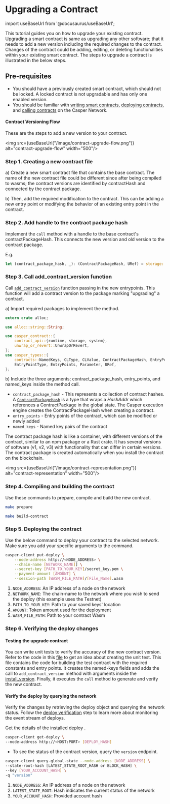# Upgrading a Contract

import useBaseUrl from '@docusaurus/useBaseUrl';


This tutorial guides you on how to upgrade your existing contract. Upgrading a smart contract is same as upgrading any other software; that it needs to add a new version including the required changes to the contract. Changes of the contract could be adding, editing, or deleting functionalities within your existing smart contract. The steps to upgrade a contract is illustrated in the below steps.

## Pre-requisites
- You should have a previously created smart contract, which should not be locked. A locked contract is not upgradable and has only one enabled version.
- You should be familiar with [writing smart contracts](./writing-contracts), [deploying contracts](/dapp-dev-guide/deploying-contracts), and [calling contracts](/dapp-dev-guide/calling-contracts) on the Casper Network.


#### Contract Versioning Flow

These are the steps to add a new version to your contract.

<img src={useBaseUrl("/image/contract-upgrade-flow.png")} alt="contract-upgrade-flow" width="500"/>

### Step 1. Creating a new contract file 
a) Create a new smart contract file that contains the base contract. The name of the new contract file could be different since after being compiled to wasms; the contract versions are identified by contractHash and connected by the contract package.

b) Then, add the required modification to the contract. This can be adding a new entry point or modifying the behavior of an existing entry point in the contract.

### Step 2. Add handle to the contract package hash
Implement the `call` method with a handle to the base contract's contractPackageHash. This connects the new version and old version to the contract package. 

   E.g.
```rust
let (contract_package_hash, _): (ContractPackageHash, URef) = storage::create_contract_package_at_hash();
```

### Step 3. Call add_contract_version function

Call [`add_contract_version`](https://github.com/casper-network/casper-node/blob/18571e0c22d7918a953f497649b733151cfb3c3c/smart_contracts/contracts/client/counter-define/src/main.rs#L78-L79) function passing in the new entrypoints. This function will add a contract version to the package marking "upgrading" a contract.

a) Import required packages to implement the method.
```rust
extern crate alloc;

use alloc::string::String;

use casper_contract::{
    contract_api::{runtime, storage, system},
    unwrap_or_revert::UnwrapOrRevert,
};
use casper_types::{
    contracts::NamedKeys, CLType, CLValue, ContractPackageHash, EntryPoint, EntryPointAccess,
    EntryPointType, EntryPoints, Parameter, URef,
};
```

b) Include the three arguments; contract_package_hash, entry_points, and named_keys inside the method call.
  - `contract_package_hash` - This represents a collection of contract hashes. A [`ContractPackageHash`](/dapp-dev-guide/understanding-hash-types#hash-and-key-explanations) is a type that wraps a *HashAddr* which references a ContractPackage in the global state. The Casper execution engine creates the ContractPackageHash when creating a contract.
  - `entry_points` - Entry points of the contract, which can be modified or newly added
  - `named_keys` - Named key pairs of the contract

The contract package hash is like a container, with different versions of the contract, similar to an npm package or a Rust crate. It has several versions of software (v1, v2, v3) with functionality that can differ in certain versions. The contract package is created automatically when you install the contract on the blockchain. 

<img src={useBaseUrl("/image/contract-representation.png")} alt="contract-representation" width="500"/>

### Step 4. Compiling and building the contract
Use these commands to prepare, compile and build the new contract.

```bash
make prepare

make build-contract
```

### Step 5. Deploying the contract 

Use the below command to deploy your contract to the selected network. Make sure you add your specific arguments to the command. 

```bash
casper-client put-deploy \
    --node-address http://<NODE_ADDRESS> \
    --chain-name [NETWORK_NAME]] \
    --secret-key [PATH_TO_YOUR_KEY]/secret_key.pem \
    --payment-amount [AMOUNT] \
    --session-path [WASM_FILE_PATH]/[File_Name].wasm
```

1. `NODE_ADDRESS`: An IP address of a node on the network
2. `NETWORK_NAME`: The chain-name to the network where you wish to send the deploy (this example uses the Testnet)
3. `PATH_TO_YOUR_KEY`: Path to your saved keys' location
4. `AMOUNT`: Token amount used for the deployment
5. `WASM_FILE_PATH`: Path to your contract Wasm 

### Step 6. Verifying the deploy changes 

#### Testing the upgrade contract 
You can write unit tests to verify the accuracy of the new contract version. Refer to the code in this [file](https://github.com/casper-network/casper-node/blob/dev/smart_contracts/contracts/test/contract-context/src/main.rs) to get an idea about creating the unit test. This file contains the code for building the test contract with the required constants and entry points. It creates the named-keys fields and adds the call to `add_contract_version` method with arguments inside the [install_version](https://github.com/casper-network/casper-node/blob/18571e0c22d7918a953f497649b733151cfb3c3c/smart_contracts/contracts/test/contract-context/src/main.rs#L152-L163). Finally, it executes the `call` method to generate and verify the new contract.

#### Verify the deploy by querying the network
Verify the changes by retrieving the deploy object and querying the network status. Follow the [deploy verification](/dapp-dev-guide/on-chain-contracts/#monitoring-the-event-stream-for-deploys) step to learn more about monitoring the event stream of deploys.

Get the details of the installed deploy .

```bash
casper-client get-deploy \
--node-address http://<HOST:PORT> [DEPLOY_HASH]
```

- To see the status of the contract version, query the `version` endpoint.

```bash
casper-client query-global-state --node-address [NODE_ADDRESS] \
--state-root-hash [LATEST_STATE_ROOT_HASH or BLOCK_HASH] \
--key [YOUR_ACCOUNT_HASH] \
-q "version"
```

1. `NODE_ADDRESS`: An IP address of a node on the network
2. `LATEST_STATE_ROOT`: Hash indicates the current status of the network
3. `YOUR_ACCOUNT_HASH`: Provided account hash


